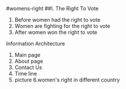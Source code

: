 #womens-right
##I. The Right To Vote 
   1. Before women had the right to vote
   2. Women are fighting for the right to vote 
   3. After women won the right to vote 

Information Architecture

   1. Main page
   2. About page
   3. Contact Us 
   4. Time line 
   5. picture 
   6.women's right in different country 
